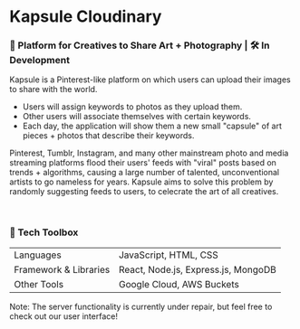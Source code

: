 # Kapsule Cloudinary

<h3> 🎨 Platform for Creatives to Share Art + Photography | 🛠️ In Development </h3>

Kapsule is a Pinterest-like platform on which users can upload their images to share with the world.
* Users will assign keywords to photos as they upload them.
* Other users will associate themselves with certain keywords.
* Each day, the application will show them a new small "capsule" of art pieces + photos that describe their keywords.

Pinterest, Tumblr, Instagram, and many other mainstream photo and media streaming platforms flood their users' feeds with "viral" posts based on trends + algorithms, causing a large number of talented, unconventional artists to go nameless for years. Kapsule aims to solve this problem by randomly suggesting feeds to users, to celecrate the art of all creatives.

<br/>

<h3> 🧰 Tech Toolbox </h3>
<table>
    <tr>
        <td> Languages </td>
        <td> JavaScript, HTML, CSS </td>
    </tr>
    <tr>
        <td> Framework & Libraries </td>
        <td> React, Node.js, Express.js, MongoDB </td>
    </tr>
        <tr>
        <td> Other Tools </td>
        <td> Google Cloud, AWS Buckets </td>
    </tr>
</table>

Note: The server functionality is currently under repair, but feel free to check out our user interface!
